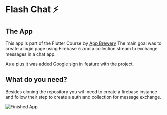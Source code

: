# Flash Chat ⚡️

## The App

This app is part of the Flutter Course by [App Brewery](https://www.appbrewery.co/) 
The main goal was to create a login page using Firebase 🔥 and a collection stream to exchange messages in a chat app.

As a plus it was added Google sign in feature with the project.

## What do you need?

Besides cloning the repository you will need to create a firebase instance and follow their step to create a auth and collection for message exchange.

![Finished App](https://github.com/londonappbrewery/Images/blob/master/flash_chat_flutter_demo.gif)
